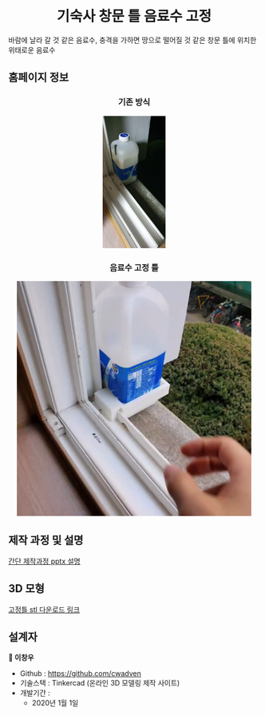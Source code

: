 <h1 align="center">기숙사 창문 틀 음료수 고정</h1>

바람에 날라 갈 것 같은 음료수, 충격을 가하면 땅으로 떨어질 것 같은 창문 틀에 위치한 위태로운 음료수

## 홈페이지 정보

<h3 align="center">기존 방식</h3>
<p align="center">
<img alt="beverage" src="https://github.com/cwadven/wkudormitory_beverage_holder_v1/blob/master/assets/seq2.PNG"/>
</p>

<h3 align="center">음료수 고정 틀</h3>
<p align="center">
<img alt="beverage" src="https://github.com/cwadven/wkudormitory_beverage_holder_v1/blob/master/assets/seq1.PNG"/>
</p>

## 제작 과정 및 설명

[간단 제작과정 pptx 설명](https://github.com/cwadven/wkudormitory_beverage_holder_v1/blob/master/beverage_holer.pptx "간단 제작과정 pptx 설명")

## 3D 모형

[고정틀 stl 다운로드 링크](https://github.com/cwadven/wkudormitory_beverage_holder_v1/blob/master/beverage_holder.stl "고정틀 stl 다운로드 링크")

## 설계자

**👤 이창우**

- Github : https://github.com/cwadven
- 기술스택 : Tinkercad (온라인 3D 모델링 제작 사이트)
- 개발기간 : <br>
    - 2020년 1월 1일